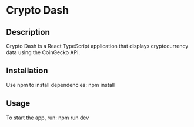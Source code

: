 # Crypto Dash

## Description
Crypto Dash is a React TypeScript application that displays cryptocurrency data using the CoinGecko API.

## Installation
Use npm to install dependencies:
npm install

## Usage
To start the app, run:
npm run dev
